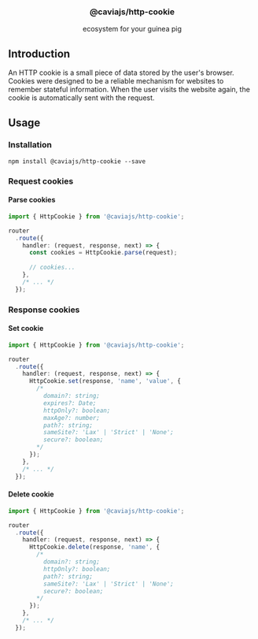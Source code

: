 <div align="center">
<h3>@caviajs/http-cookie</h3>
<p>ecosystem for your guinea pig</p>
</div>

## Introduction

An HTTP cookie is a small piece of data stored by the user's browser. Cookies were designed to be a reliable mechanism
for websites to remember stateful information. When the user visits the website again, the cookie is automatically sent
with the request.

## Usage

### Installation

```shell
npm install @caviajs/http-cookie --save
```

### Request cookies

#### Parse cookies

```typescript
import { HttpCookie } from '@caviajs/http-cookie';

router
  .route({
    handler: (request, response, next) => {
      const cookies = HttpCookie.parse(request);
      
      // cookies...
    },
    /* ... */
  });
```

### Response cookies

#### Set cookie

```typescript
import { HttpCookie } from '@caviajs/http-cookie';

router
  .route({
    handler: (request, response, next) => {
      HttpCookie.set(response, 'name', 'value', {
        /* 
          domain?: string;
          expires?: Date;
          httpOnly?: boolean;
          maxAge?: number;
          path?: string;
          sameSite?: 'Lax' | 'Strict' | 'None';
          secure?: boolean; 
        */
      });
    },
    /* ... */
  });
```

#### Delete cookie

```typescript
import { HttpCookie } from '@caviajs/http-cookie';

router
  .route({
    handler: (request, response, next) => {
      HttpCookie.delete(response, 'name', {
        /* 
          domain?: string;
          httpOnly?: boolean;
          path?: string;
          sameSite?: 'Lax' | 'Strict' | 'None';
          secure?: boolean; 
        */
      });
    },
    /* ... */
  });
```
